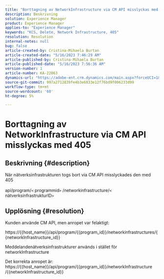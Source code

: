 ```yaml
---
title: "Borttagning av NetworkInfrastructure via CM API misslyckas med 405"
description: Beskrivning
solution: Experience Manager
product: Experience Manager
applies-to: "Experience Manager"
keywords: "KCS, Delete, Network Infrastructure, 405"
resolution: Resolution
internal-notes: null
bug: false
article-created-by: Cristina-Mihaela Burtan
article-created-date: "5/16/2023 7:46:29 AM"
article-published-by: Cristina-Mihaela Burtan
article-published-date: "5/16/2023 7:56:36 AM"
version-number: 1
article-number: KA-22063
dynamics-url: "https://adobe-ent.crm.dynamics.com/main.aspx?forceUCI=1&pagetype=entityrecord&etn=knowledgearticle&id=143a0ac2-bdf3-ed11-8848-6045bd0065f9"
source-git-commit: 997a2712839fe4b3e6033e12f76bd9f006233d99
workflow-type: tm+mt
source-wordcount: '60'
ht-degree: 5%

---
```


# Borttagning av NetworkInfrastructure via CM API misslyckas med 405

## Beskrivning {#description}

När nätverksinfrastrukturen togs bort via CM API misslyckades den med 405<br><br>api/program/`<` programmid`>` /networkinfrastructure/`<` nätverksinfrastrukturID`>`

## Upplösning {#resolution}


Kunden använde CM API, men anropet var felaktigt:

https://{{host_name}}/api/program/{{program_id}}/networkinfrastructures/{{networkInfrastructure_id}}

Meddelandenätverksinfrastrukturer används i stället för networkInfrastructure

Det korrekta anropet är: https://{{host_name}}/api/program/{{program_id}}/networkInfrastructure /{{networkInfrastructure_id}}
